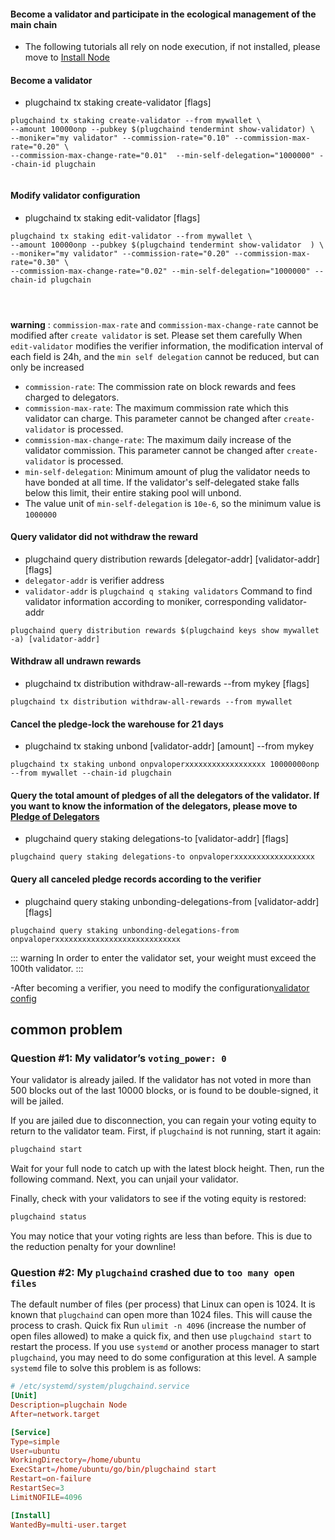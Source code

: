 #### Become a validator and participate in the ecological management of the main chain

- The following tutorials all rely on node execution, if not installed, please move to [Install Node](../installation.md)

#### Become a validator
* plugchaind tx staking create-validator [flags]
```
plugchaind tx staking create-validator --from mywallet \
--amount 10000onp --pubkey $(plugchaind tendermint show-validator) \
--moniker="my validator" --commission-rate="0.10" --commission-max-rate="0.20" \
--commission-max-change-rate="0.01"  --min-self-delegation="1000000" --chain-id plugchain
  
```
#### Modify validator configuration
* plugchaind tx staking edit-validator [flags]
```
plugchaind tx staking edit-validator --from mywallet \
--amount 10000onp --pubkey $(plugchaind tendermint show-validator  ) \
--moniker="my validator" --commission-rate="0.20" --commission-max-rate="0.30" \
--commission-max-change-rate="0.02" --min-self-delegation="1000000" --chain-id plugchain
  



```
**warning** : 
`commission-max-rate` and `commission-max-change-rate` cannot be modified after `create validator` is set. Please set them carefully
When `edit-validator` modifies the verifier information, the modification interval of each field is 24h, and the `min self delegation` cannot be reduced, but can only be increased

- `commission-rate`: The commission rate on block rewards and fees charged to delegators.
- `commission-max-rate`: The maximum commission rate which this validator can charge. This parameter cannot be changed after `create-validator` is processed.
- `commission-max-change-rate`: The maximum daily increase of the validator commission. This parameter cannot be changed after `create-validator` is processed.
- `min-self-delegation`: Minimum amount of plug the validator needs to have bonded at all time. If the validator's self-delegated stake falls below this limit, their entire staking pool will unbond.
- The value unit of `min-self-delegation` is `10e-6`, so the minimum value is `1000000`

#### Query validator did not withdraw the reward
* plugchaind query distribution rewards [delegator-addr] [validator-addr] [flags]
* `delegator-addr` is verifier address
* `validator-addr` is `plugchaind q staking validators` Command to find validator information according to moniker, corresponding validator-addr
```
plugchaind query distribution rewards $(plugchaind keys show mywallet -a) [validator-addr]  
```

#### Withdraw all undrawn rewards
* plugchaind tx distribution withdraw-all-rewards --from mykey [flags]
```
plugchaind tx distribution withdraw-all-rewards --from mywallet  
```

#### <span id="unbond">Cancel the pledge-lock the warehouse for 21 days </span>
* plugchaind tx staking unbond [validator-addr] [amount] --from mykey
```
plugchaind tx staking unbond onpvaloperxxxxxxxxxxxxxxxxxx 10000000onp --from mywallet --chain-id plugchain
```


#### Query the total amount of pledges of all the delegators of the validator. If you want to know the information of the delegators, please move to [Pledge of Delegators](../delegators/delegator-setup.md)
* plugchaind query staking delegations-to [validator-addr] [flags]
```
plugchaind query staking delegations-to onpvaloperxxxxxxxxxxxxxxxxxx  
```

#### Query all canceled pledge records according to the verifier
*  plugchaind query staking unbonding-delegations-from [validator-addr] [flags]
```
plugchaind query staking unbonding-delegations-from onpvaloperxxxxxxxxxxxxxxxxxxxxxxxxxxxx  
```


::: warning
In order to enter the validator set, your weight must exceed the 100th validator.
:::

-After becoming a verifier, you need to modify the configuration[validator config](../../images/node_config.png)


## common problem

### Question #1: My validator’s `voting_power: 0`

Your validator is already jailed. If the validator has not voted in more than 500 blocks out of the last 10000 blocks, or is found to be double-signed, it will be jailed.

If you are jailed due to disconnection, you can regain your voting equity to return to the validator team. First, if `plugchaind` is not running, start it again:
```bash
plugchaind start
```

Wait for your full node to catch up with the latest block height. Then, run the following command. Next, you can unjail your validator.

Finally, check with your validators to see if the voting equity is restored:

```bash
plugchaind status
```

You may notice that your voting rights are less than before. This is due to the reduction penalty for your downline!


### Question #2: My `plugchaind` crashed due to `too many open files`

The default number of files (per process) that Linux can open is 1024. It is known that `plugchaind` can open more than 1024 files. This will cause the process to crash. Quick fix Run `ulimit -n 4096` (increase the number of open files allowed) to make a quick fix, and then use `plugchaind start` to restart the process. If you use `systemd` or another process manager to start `plugchaind`, you may need to do some configuration at this level. A sample `systemd` file to solve this problem is as follows:

```toml
# /etc/systemd/system/plugchaind.service
[Unit]
Description=plugchain Node
After=network.target

[Service]
Type=simple
User=ubuntu
WorkingDirectory=/home/ubuntu
ExecStart=/home/ubuntu/go/bin/plugchaind start
Restart=on-failure
RestartSec=3
LimitNOFILE=4096

[Install]
WantedBy=multi-user.target
```
